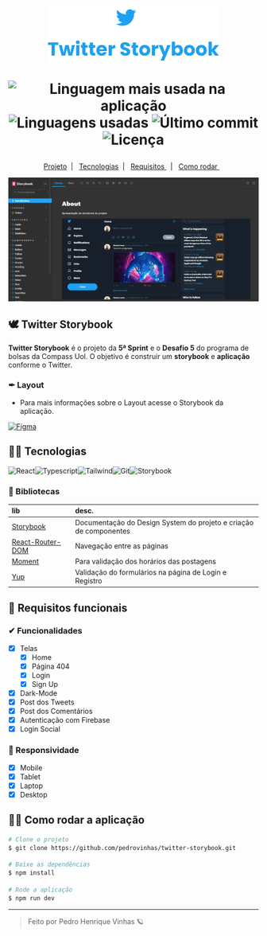 <h1 align='center'>
    <img  src="./.github/project-logo.png"/>

   <p align="center">
      <img alt="Linguagem mais usada na aplicação" src="https://img.shields.io/github/languages/top/pedrovinhas/twitter-storybook?color=1DA1F2&labelColor=F7F9FA">
      <img alt="Linguagens usadas" src="https://img.shields.io/github/languages/count/pedrovinhas/twitter-storybook?color=1DA1F2&labelColor=F7F9FA">
      <img alt="Último commit" src="https://img.shields.io/github/last-commit/pedrovinhas/twitter-storybook?color=1DA1F2&labelColor=F7F9FA">
      <img alt="Licença" src="https://shields.io/badge/license-MIT-ff7f00&?&style=flat?&color=1DA1F2&labelColor=F7F9FA">
  </p>  
</h1>

  <p align="center">
  <a href="#-keepalive"> Projeto</a>&nbsp;&nbsp;|&nbsp;&nbsp;
  <a href="#-Tecnologias"> Tecnologias</a>&nbsp;&nbsp;|&nbsp;&nbsp;
  <a href="#-Requisitos-funcionais">  Requisitos  </a>&nbsp;&nbsp;|&nbsp;&nbsp;
  <a href="#-Como-rodar-a-aplicação">  Como rodar  </a>&nbsp;&nbsp;
</p>

<div align='center'>
    
</div>


<div align='center'>
    <img src="./.github/storybook.png">
</div>



## 🕊 Twitter Storybook

**Twitter Storybook** é o projeto da **5ª Sprint** e o **Desafio 5** do programa de bolsas da Compass Uol. O objetivo é construir um **storybook** e **aplicação** conforme o Twitter.

### ✒ **Layout**
- Para mais informações sobre o Layout acesse o Storybook da aplicação.

[![Figma](https://img.shields.io/badge/acessar%20layout%20no%20figma-222222?style=for-the-badge&logo=figma&logoColor=white)](https://www.figma.com/file/DqSemG9Z09LG9cAf8L8nUm/keepalive)

## 👩‍💻 Tecnologias

![React](https://img.shields.io/badge/React-222?style=for-the-badge&logo=react&logoColor=blue)![Typescript](https://img.shields.io/badge/typescript-3178c6?style=for-the-badge&logo=typescript&logoColor=white)![Tailwind](https://img.shields.io/badge/Tailwind%20css-4DC0B5?style=for-the-badge&logo=tailwindcss&logoColor=white)![Git](https://img.shields.io/badge/GIT-E44C30?style=for-the-badge&logo=git&logoColor=white)![Storybook](https://img.shields.io/badge/storybook-ff528c?style=for-the-badge&logo=storybook&logoColor=white)

### 📔 Bibliotecas

| lib   | desc.       |
| :---------- | :--------- |
| [Storybook](https://storybook.js.org/) | Documentação do Design System do projeto e criação de componentes | 
| [React-Router-DOM](https://v5.reactrouter.com/web/guides/quick-start) |  Navegação entre as páginas | 
| [Moment](https://momentjs.com/) | Para validação dos horários das postagens | 
| [Yup](https://github.com/jquense/yup) | Validação do formulários na página de Login e Registro | 

## 📝 Requisitos funcionais

### ✔ Funcionalidades

- [X] Telas
  - [X] Home
  - [X] Página 404
  - [X] Login
  - [X] Sign Up
- [X] Dark-Mode
- [X] Post dos Tweets
- [X] Post dos Comentários
- [X] Autenticação com Firebase
- [X] Login Social

### 📱 Responsividade  

- [X] Mobile
- [X] Tablet
- [X] Laptop
- [X] Desktop

## 👷‍♀️ Como rodar a aplicação

```bash
# Clone o projeto
$ git clone https://github.com/pedrovinhas/twitter-storybook.git

# Baixe as dependências
$ npm install

# Rode a aplicação
$ npm run dev
```

---
<blockquote> Feito por Pedro Henrique Vinhas 🪐 </blockquote>
